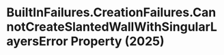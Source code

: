 # BuiltInFailures.CreationFailures.CannotCreateSlantedWallWithSingularLayersError Property (2025)

﻿